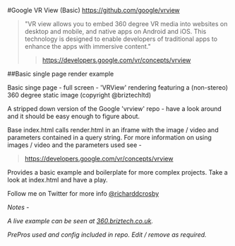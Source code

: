 #Google VR View (Basic)
https://github.com/google/vrview
>"VR view allows you to embed 360 degree VR media into websites on desktop and mobile, and native apps on Android and iOS. This technology is designed to enable developers of traditional apps to enhance the apps with immersive content."
>>https://developers.google.com/vr/concepts/vrview

##Basic single page render example

Basic singe page - full screen - 'VRView' rendering featuring a (non-stereo) 360 degree static image (copyright @briztechltd)

A stripped down version of the Google 'vrview' repo - have a look around and it should be easy enough to figure about.

Base index.html calls render.html in an iframe with the image / video and parameters contained in a query string. For more information on using images / video and the parameters used see - 

>https://developers.google.com/vr/concepts/vrview

Provides a basic example and boilerplate for more complex projects. Take a look at index.html and have a play.

Follow me on Twitter for more info [@richarddcrosby](https://twitter.com/richarddcrosby)

*Notes -*

*A live example can be seen at [360.briztech.co.uk](https://360.briztech.co.uk/).*

*PrePros used and config included in repo. Edit / remove as required.*





